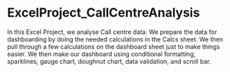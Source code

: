 # ExcelProject_CallCentreAnalysis
In this Excel Project, we analyse Call centre data. We prepare the data for dashboarding by doing the needed calculations in the Calcs sheet. We then pull through a few calculations on the dashboard sheet just to make things easier. We then make our dashboard using conditional formatting, sparklines, gauge chart, doughnut chart, data validation, and scroll bar.
